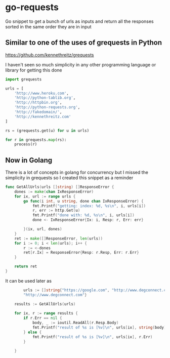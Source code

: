 # go-requests
Go snippet to get a bunch of urls as inputs and return all the responses sorted in the same order they are in input

## Similar to one of the uses of grequests in Python
https://github.com/kennethreitz/grequests


I haven't seen so much simplicity in any other programming language or library for getting this done

```python
import grequests

urls = [
    'http://www.heroku.com',
    'http://python-tablib.org',
    'http://httpbin.org',
    'http://python-requests.org',
    'http://fakedomain/',
    'http://kennethreitz.com'
]

rs = (grequests.get(u) for u in urls)

for r in grequests.map(rs):
    process(r)
```

## Now in Golang
There is a lot of concepts in golang for concurrency but I missed the simplicity in grequests so I created this snippet as a reminder

```go
func GetAllUrls(urls []string) []ResponseError {
	dones := make(chan IxResponseError)
	for ix, url := range urls {
		go func(i int, u string, done chan IxResponseError) {
			fmt.Printf("getting: index: %d, %s\n", i, urls[i])
			r, err := http.Get(u)
			fmt.Printf("done with: %d, %s\n", i, urls[i])
			done <- IxResponseError{Ix: i, Resp: r, Err: err}

		}(ix, url, dones)
	}
	ret := make([]ResponseError, len(urls))
	for i := 0; i < len(urls); i++ {
		r := <-dones
		ret[r.Ix] = ResponseError{Resp: r.Resp, Err: r.Err}
	}

	return ret
}
``` 

It can be used later as

```go
        urls := []string{"https://google.com", "http://www.degconnect.com", "http://elpais.com", "https://yahoo.es", "https://yahoo.com",
		"http://www.degconnect.com"}

	results := GetAllUrls(urls)
	
	for ix, r := range results {
		if r.Err == nil {
			body, _ := ioutil.ReadAll(r.Resp.Body)
			fmt.Printf("result of %s is [%v]\n", urls[ix], string(body)[:15])
		} else {
			fmt.Printf("result of %s is [%v]\n", urls[ix], r.Err)
		}

	}
```


